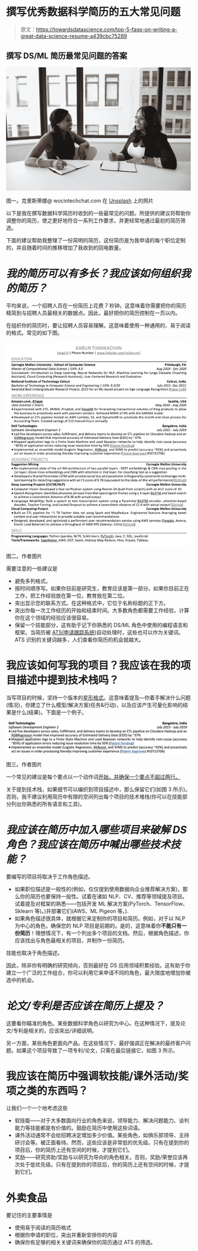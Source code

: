 # 撰写优秀数据科学简历的五大常见问题

> 原文：<https://towardsdatascience.com/top-5-faqs-on-writing-a-great-data-science-resume-a439cbc75289>

## 撰写 DS/ML 简历最常见问题的答案

![](img/4ec37d6c41088e31fd6df4b99b6da84b.png)

图一。克里斯蒂娜@ wocintechchat.com 在 [Unsplash](https://unsplash.com/s/photos/interview?utm_source=unsplash&utm_medium=referral&utm_content=creditCopyText) 上的照片

以下是我在撰写数据科学简历时收到的一些最常见的问题。所提供的建议将帮助你调整你的简历，使之更好地符合一系列工作要求，并更经常地通过最初的简历筛选。

下面的建议帮助我整理了一份简明的简历，这份简历是为我申请的每个职位定制的，并且随着时间的推移增加了我收到的回电数量。

# *我的简历可以有多长？我应该如何组织我的简历？*

平均来说，一个招聘人员在一份简历上花费 7 秒钟。这意味着你需要把你的简历精简到与招聘人员最相关的数据点。因此，最好把你的简历控制在一页以内。

在组织你的简历时，要让招聘人员容易理解。这意味着使用一种通用的、易于阅读的格式。常见的如下图。

![](img/e3ecffce0522c23cf1499880cb19c4d2.png)

图二。作者图片

需要注意的一些建议是

*   避免多列格式。
*   按时间顺序写。如果你目前是研究生，教育应该是第一部分。如果你目前正在工作，把工作经验放在第一位，教育放在第二位。
*   突出显示您的联系方式。在这种格式中，它位于名称标题的正下方。
*   突出你每一次工作经历的开始和结束时间。大多数角色都需要工作经验，计算你在这个领域的经验应该很容易。
*   保留一个技能部分，这有助于记下你熟悉的 DS/ML 角色中使用的编程语言和框架。当简历被 [ATS(申请跟踪系统)](https://www.jobscan.co/blog/8-things-you-need-to-know-about-applicant-tracking-systems/)自动处理时，这些也可以作为关键词。ATS 识别的关键词越多，人们查看你简历的机会就越大。

# 我应该如何写我的项目？我应该在我的项目描述中提到技术栈吗？

当写项目的时候，坚持一个版本的[星形格式](https://www.themuse.com/advice/star-interview-method)。这意味着提及—你着手解决什么问题(情况)，你建立了什么模型/解决方案(任务&行动)，以及应该产生可量化影响的结果是什么(结果)。下面是一个例子。

![](img/9faabfab22020d123d9c3c39768bffee.png)

图三。作者图片

一个常见的建议是每个要点以一个动作词[开始，并确保一个要点不超过两行。](https://www.themuse.com/advice/185-powerful-verbs-that-will-make-your-resume-awesome)

关于提到技术栈，如果细节可以编织到项目描述中，那么保留它们(如图 3 所示)。否则，我不建议利用简历中有限的空间列出每个项目的技术堆栈(你可以在技能部分列出你熟悉的所有语言和工具)。

# *我应该在简历中加入哪些项目来破解 DS 角色？我应该在简历中喊出哪些技术技能？*

要编写的项目将取决于工作角色描述。

*   如果职位描述是一般性的(例如，仅仅提到使用数据向企业推荐解决方案)，那么你的简历也要保持一般性。试着在诸如 NLP、CV、推荐等领域提及项目。试着提及对框架的熟悉——包括开发 ML 解决方案(PyTorch、TensorFlow、Sklearn 等)。)并部署它们(AWS、ML Pigeon 等。).
*   如果角色描述很具体，就根据它来定制你的项目和简历。例如，对于以 NLP 为中心的角色，确保您的 NLP 项目是前期的。是的，这意味着你**不能只有一份简历**！理想情况下，有一个列出多个项目的文档。然后，根据角色描述，你应该找出与角色最相关的项目，并制作一份简历。

技能也取决于角色描述。

因此，除非你有明确的研究倾向，否则最好在 DS 应用领域积累经验。这有助于你建立一个广泛的工作组合，你可以利用它来申请不同的角色，最大限度地增加你被选中的机会。

# *论文/专利是否应该在简历上提及？*

这要看你瞄准的角色。某些数据科学角色以研究为中心。在这种情况下，提及论文/专利是相关的，应该突出/详细说明。

另一方面，某些角色更面向产品。在这些情况下，最好强调正在解决的最终客户问题。如果这个项目导致了一项专利/论文，只需在最后链接它，如图 3 所示。

# 我应该在简历中强调软技能/课外活动/奖项之类的东西吗？

让我们一个一个地考虑这些

*   软技能——对于大多数面向行业的角色来说，领导能力、解决问题能力、谈判能力等技能都是有价值的。鼓励在简历中使用这些词语。
*   课外活动通常不会给招聘决定增加多少价值。某些角色，如俱乐部领导、主持研讨会等。被正面看待。然而，这些应该是非常低的优先级。只有在提到你的项目后，你的简历上还有空间的时候，才提到它们。
*   奖励——研究资助/奖励与以研究为导向的角色相关。否则，奖励/荣誉应该再次处于低优先级。只有在提到你的项目后，你的简历上还有空间的时候，才提到它们。

# 外卖食品

要记住的主要事情是

*   使用易于阅读的简历格式
*   根据你申请的职位，突出并重新安排你的内容
*   确保你有足够的相关关键词来确保你的简历通过 ATS 的筛选。